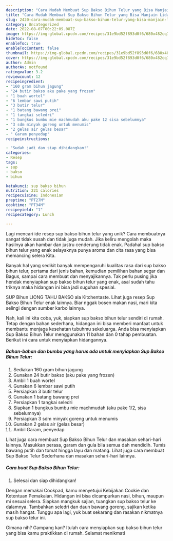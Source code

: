```yaml
---
description: "Cara Mudah Membuat Sup Bakso Bihun Telur yang Bisa Manjain Lidah"
title: "Cara Mudah Membuat Sup Bakso Bihun Telur yang Bisa Manjain Lidah"
slug: 2420-cara-mudah-membuat-sup-bakso-bihun-telur-yang-bisa-manjain-lidah
category: Uncategorized
date: 2022-08-07T00:22:09.087Z
image: https://img-global.cpcdn.com/recipes/31e9bd52f893d0f6/680x482cq70/sup-bakso-bihun-telur-foto-resep-utama.jpg
hideToc: false
enableToc: true
enableTocContent: false
thumbnail: https://img-global.cpcdn.com/recipes/31e9bd52f893d0f6/680x482cq70/sup-bakso-bihun-telur-foto-resep-utama.jpg
cover: https://img-global.cpcdn.com/recipes/31e9bd52f893d0f6/680x482cq70/sup-bakso-bihun-telur-foto-resep-utama.jpg
author: Admin
authorAv: notfound
ratingvalue: 3.2
reviewcount: 12
recipeingredient:
- "160 gram bihun jagung"
- "24 butir bakso aku pake yang frozen"
- "1 buah wortel"
- "6 lembar sawi putih"
- "3 butir telur"
- "1 batang bawang prei"
- "1 tangkai seledri"
- "1 bungkus bumbu mie machmudah aku pake 12 sisa sebelumnya"
- "3 sdm minyak goreng untuk menumis"
- "2 gelas air gelas besar"
- " Garam penyedap"
recipeinstructions:

- "Sudah jadi dan siap dihidangkan!"
categories:
- Resep
tags:
- sup
- bakso
- bihun

katakunci: sup bakso bihun 
nutrition: 221 calories
recipecuisine: Indonesian
preptime: "PT27M"
cooktime: "PT34M"
recipeyield: "1"
recipecategory: Lunch

---
```





Lagi mencari ide resep sup bakso bihun telur yang unik? Cara membuatnya sangat tidak susah dan tidak juga mudah. Jika keliru mengolah maka hasilnya akan hambar dan justru cenderung tidak enak. Padahal sup bakso bihun telur yang enak selayaknya punya aroma dan cita rasa yang bisa memancing selera Kita.





Banyak hal yang sedikit banyak mempengaruhi kualitas rasa dari sup bakso bihun telur, pertama dari jenis bahan, kemudian pemilihan bahan segar dan Bagus, sampai cara membuat dan menyajikannya. Tak perlu pusing jika hendak menyiapkan sup bakso bihun telur yang enak,      asal sudah tahu triknya maka hidangan ini bisa jadi suguhan spesial.














SUP Bihun LIONG TAHU BAKSO ala Kitchentaste. Lihat juga resep Sup Bakso Bihun Telur enak lainnya. Biar nggak bosen makan nasi, mari kita selingi dengan sumber karbo lainnya.






Nah, kali ini kita coba, yuk, siapkan sup bakso bihun telur sendiri di rumah. Tetap dengan bahan sederhana, hidangan ini bisa memberi manfaat untuk membantu menjaga kesehatan tubuhmu sekeluarga. Anda bisa menyiapkan Sup Bakso Bihun Telur menggunakan 11 bahan dan 0 tahap pembuatan. Berikut ini cara untuk menyiapkan hidangannya.

<!--inarticleads1-->

##### Bahan-bahan dan bumbu yang harus ada untuk menyiapkan Sup Bakso Bihun Telur:

1. Sediakan 160 gram bihun jagung
1. Gunakan 24 butir bakso (aku pake yang frozen)
1. Ambil 1 buah wortel
1. Gunakan 6 lembar sawi putih
1. Persiapkan 3 butir telur
1. Gunakan 1 batang bawang prei
1. Persiapkan 1 tangkai seledri
1. Siapkan 1 bungkus bumbu mie machmudah (aku pake 1/2, sisa sebelumnya)
1. Persiapkan 3 sdm minyak goreng untuk menumis
1. Gunakan 2 gelas air (gelas besar)
1. Ambil  Garam, penyedap


Lihat juga cara membuat Sup Bakso Bihun Telur dan masakan sehari-hari lainnya. Masukkan perasa, garam dan gula bila semua dah mendidih. Tumis bawang putih dan tomat hingga layu dan matang. Lihat juga cara membuat Sup Bakso Telur Sederhana dan masakan sehari-hari lainnya. 

<!--inarticleads2-->

##### Cara buat Sup Bakso Bihun Telur:


1. Selesai dan siap dihidangkan!

Dengan memakai Cookpad, kamu menyetujui Kebijakan Cookie dan Ketentuan Pemakaian. Hidangan ini bisa dicampurkan nasi, bihun, maupun mi sesuai selera. Siapkan mangkuk sajian, tuangkan sup bakso telur ke dalamnya. Tambahkan seledri dan daun bawang goreng, sajikan ketika masih hangat. Tunggu apa lagi, yuk buat sekarang dan rasakan nikmatnya sup bakso telur ini. 

Gimana nih? Gampang kan? Itulah cara menyiapkan sup bakso bihun telur yang bisa kamu praktikkan di rumah. Selamat menikmati
